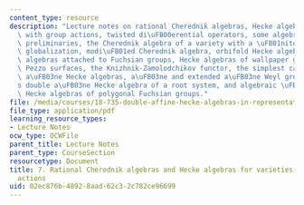 ```yaml
---
content_type: resource
description: "Lecture notes on rational Cherednik algebras, Hecke algebras for varieties\
  \ with group actions, twisted di\uFB00erential operators, some algebraic geometry\
  \ preliminaries, the Cherednik algebra of a variety with a \uFB01nite group action,\
  \ globalization, modi\uFB01ed Cherednik algebra, orbifold Hecke algebras, Hecke\
  \ algebras attached to Fuchsian groups, Hecke algebras of wallpaper groups and del\
  \ Pezzo surfaces, the Knizhnik-Zamolodchikov functor, the simplest case of double\
  \ a\uFB03ne Hecke algebras, a\uFB03ne and extended a\uFB03ne Weyl groups, Cherednik\u2019\
  s double a\uFB03ne Hecke algebra of a root system, and algebraic \uFB02atness of\
  \ Hecke algebras of polygonal Fuchsian groups."
file: /media/courses/18-735-double-affine-hecke-algebras-in-representation-theory-combinatorics-geometry-and-mathematical-physics-fall-2009/02ec876b48928aad62c32c782ce96699_MIT18_735F09_ch07.pdf
file_type: application/pdf
learning_resource_types:
- Lecture Notes
ocw_type: OCWFile
parent_title: Lecture Notes
parent_type: CourseSection
resourcetype: Document
title: 7. Rational Cherednik algebras and Hecke algebras for varieties with group
  actions
uid: 02ec876b-4892-8aad-62c3-2c782ce96699
---
```

